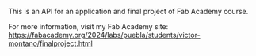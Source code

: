 This is an API for an application and final project of Fab Academy course. 

For more information, visit my Fab Academy site: https://fabacademy.org/2024/labs/puebla/students/victor-montano/finalproject.html
